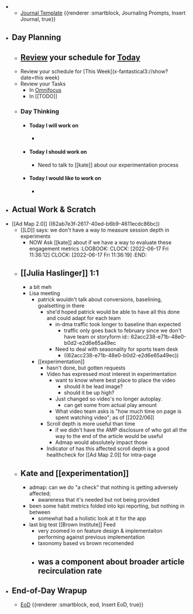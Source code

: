-
	- [Journal Template](((62a73923-0d4c-4e1c-a939-7fd90622dd86))) {{renderer :smartblock, Journaling Prompts, Insert Journal, true}}
- ## Day Planning
	- [Review](((62a89da8-158e-4a7a-a23d-f866fb3100a9))) your schedule for [Today](x-fantastical3://show?date=[[2022/06/17]])
		-
	- Review your schedule for [This Week](x-fantastical3://show?date=this week)
	- Review your Tasks
		- In [Omnifocus](omnifocus:///forecast)
		- In [[TODO]]
	- ### Day Thinking
		- #### Today I will work on
			-
		- #### Today I should work on
			- Need to talk to [[kate]] about our experimentation process
		- #### Today I would like to work on
			-
- ## Actual Work & Scratch
- [[Ad Map 2.0]] ((62ab7e3f-2617-40ed-b6b9-4611ecdc86bc))
	- [[LD]] says: we don't have a way to measure session depth in experiments
		- NOW Ask [[kate]] about if we have a way to evaluate these engagement metrics
		  :LOGBOOK:
		  CLOCK: [2022-06-17 Fri 11:36:12]
		  CLOCK: [2022-06-17 Fri 11:36:19]
		  :END:
	- ## [[Julia Haslinger]] 1:1
		- a bit meh
		- Lisa meeting
			- patrick wouldn't talk about conversions, baselining, goalsetting in there
				- she'd hoped patrick would be able to have all this done and could adapt for each team
					- in-dma traffic took longer to baseline than expected
						- traffic only goes back to february since we don't have team or storyform
						  id:: 62acc238-e71b-48e0-b0d2-e2d6e65a49ec
					- Need to deal with seasonality for sports team desk
						- ((62acc238-e71b-48e0-b0d2-e2d6e65a49ec))
			- [[experimentation]]
				- hasn't done, but gotten requests
				- Video has expressed most interest in experimentation
					- want to know where best place to place the video
						- should it be lead image?
						- should it be up high?
					- Just changed so video's no longer autoplay.
						- can get some from actual play amount
					- What video team asks is "how much time on page is spent watching video"; as of [[2022/06]]
				- Scroll depth is more useful than time
					- if we didn't have the AMP disclosure of who got all the way to the end of the article would be useful
					- Admap would absolutely impact those
				- Indicator of has this affected scroll depth is a good healthcheck for [[Ad Map 2.0]] for intra-page
	- ## Kate and [[experimentation]]
		- admap: can we do "a check" that nothing is getting adversely affected;
			- awareness that it's needed but not being provided
		- been some habit metrics folded into kpi reporting, but nothing in between
			- somewhat had a holistic look at it for the app
		- last big test [[Brown Institute]] Feed
			- very zoomed in on feature design & implementaiton performing against previous implementation
			- taxonomy based vs brown recomended
			- was a component about broader article recirculation rate
				-
- ## End-of-Day Wrapup
	- [EoD](((62a8f8a3-8e3a-4933-a94d-35cf93d8efe9))) {{renderer :smartblock, eod, Insert EoD, true}}